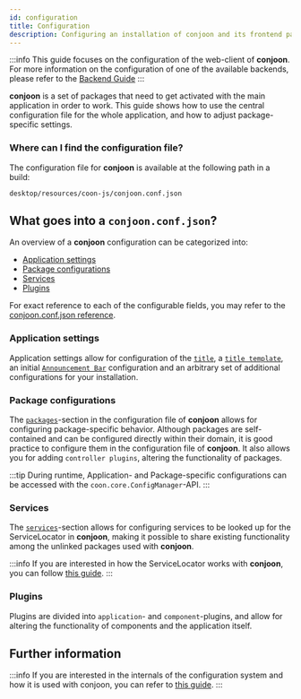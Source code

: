 ```yaml
---
id: configuration
title: Configuration
description: Configuring an installation of conjoon and its frontend packages
---
```


:::info
This guide focuses on the configuration of the web-client of **conjoon**. For more information on the configuration of one of the available backends, please refer to the [Backend Guide](/docs/backends/overview.md)
:::

**conjoon** is a set of packages that need to get activated with the main application in order to work. This guide shows how to use the central configuration file for the whole application, and how to adjust package-specific settings.

### Where can I find the configuration file?

The configuration file for **conjoon** is available at the following path in a build:
```
desktop/resources/coon-js/conjoon.conf.json
```

## What goes into a `conjoon.conf.json`?
An overview of a **conjoon** configuration can be categorized into:

 - [Application settings](#application-settings)
 - [Package configurations](#package-configurations)
 - [Services](#services)
 - [Plugins](#plugins)

For exact reference to each of the configurable fields, you may refer to the [conjoon.conf.json reference](conjoon.conf.json).

### Application settings  
Application settings allow for configuration of the [`title`](conjoon.conf.json#application-title), a [`title template`](conjoon.conf.json#application-titleTpl), an initial [`Announcement Bar`](conjoon.conf.json#application-announcement) configuration and an arbitrary set of additional configurations for your installation. 

### Package configurations
The [`packages`](conjoon.conf.json#packages)-section in the configuration file of **conjoon** allows for configuring package-specific behavior.
Although packages are self-contained and can be configured directly within their domain, it is good practice to
configure them in the configuration file of **conjoon**. It also allows you for adding `controller plugins`, altering the functionality of packages.

:::tip
During runtime, Application- and Package-specific configurations can be accessed with the `coon.core.ConfigManager`-API.
:::

### Services
The [`services`](conjoon.conf.json#services)-section allows for configuring services to be looked up for the ServiceLocator in **conjoon**, making it possible to share existing functionality among the unlinked packages used with **conjoon**.

:::info
If you are interested in how the ServiceLocator works with **conjoon**, you can follow [this guide](/docs/guides/servicelocator.md).
:::

### Plugins  
Plugins are divided into `application`- and `component`-plugins, and allow for altering the functionality of components and the application itself.

## Further information
:::info
If you are interested in the internals of the configuration system and how it is used with conjoon, you can refer to [this guide](/docs/guides/configurationdetails.md).
:::